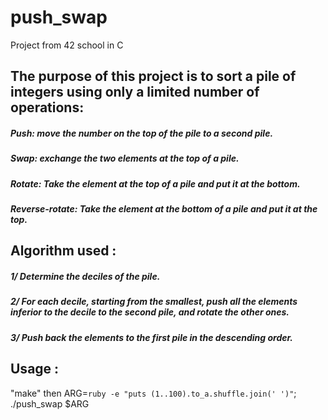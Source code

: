 # push_swap
Project from 42 school in C
## The purpose of this project is to sort a pile of integers using only a limited number of operations:
##### Push: move the number on the top of the pile to a second pile.
##### Swap: exchange the two elements at the top of a pile.
##### Rotate: Take the element at the top of a pile and put it at the bottom.
##### Reverse-rotate: Take the element at the bottom of a pile and put it at the top.
## Algorithm used :
##### 1/ Determine the deciles of the pile.
##### 2/ For each decile, starting from the smallest, push all the elements inferior to the decile to the second pile, and rotate the other ones.
##### 3/ Push back the elements to the first pile in the descending order.
## Usage : 
"make" then ARG=`ruby -e "puts (1..100).to_a.shuffle.join(' ')"`; ./push_swap $ARG
